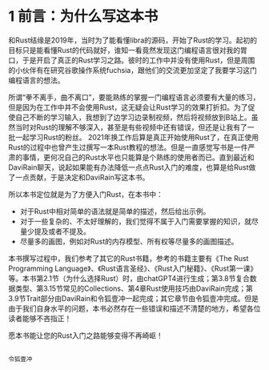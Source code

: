 # 1 前言：为什么写这本书
和Rust结缘是2019年，当时为了能看懂libra的源码，开始了Rust的学习。起初的目标只是能看懂Rust的代码就好，谁知一看竟然发现这门编程语言很对我的胃口，于是开启了真正的Rust学习之路。彼时的工作中并没有使用Rust，但是周围的小伙伴有在研究谷歌操作系统fuchsia，跟他们的交流更加坚定了我要学习这门编程语言的想法。

所谓“拳不离手，曲不离口”，要能熟练的掌握一门编程语言必须要有大量的练习，但是因为在工作中并不会使用Rust，这无疑会让Rust学习的效果打折扣。为了促使自己不断的学习输入，我想到了边学习边录制视频，然后将视频放到B站上。虽然当时对Rust的理解不够深入，甚至是有些视频中还有错误，但还是让我有了一批一起学习Rust的粉丝。
2021年换工作后算是真正开始使用Rust了，在真正使用Rust的过程中也曾产生过撰写一本Rust教程的想法。但是一直感觉写书是一件严肃的事情，更何况自己的Rust水平也只能算是个熟练的使用者而已。直到最近和DaviRain聊天，说起如果能有办法降低一点点Rust入门的难度，也算是给Rust做了一点贡献，于是决定和DaviRain写这本书。

所以本书定位就是为了方便入门Rust，在本书中：
- 对于Rust中相对简单的语法就是简单的描述，然后给出示例。
- 对于一些复杂的、不太好理解的，我们觉得不属于入门需要掌握的知识，就尽量少提及或者不提及。
- 尽量多的画图，例如对Rust的内存模型、所有权等尽量多的画图描述。

本书撰写过程中，我们参考了其它的Rust书籍，参考的书籍主要有《The Rust Programming Language》、《Rust语言圣经》、《Rust入门秘籍》、《Rust第一课》等。本书第2.1节（为什么选择Rust）时，由chatGPT4进行生成；第3.8节复合数据类型、第3.15节常见的Collections、第4章Rust使用技巧由DaviRain完成；第3.9节Trait部分由DaviRain和令狐壹冲一起完成；其它章节由令狐壹冲完成。但是由于我们自身水平的问题，本书必然存在一些错误和描述不清楚的地方，希望各位读者能够不吝指正！

愿本书能让您的Rust入门之路能够变得不再崎岖！
                                                                                                                  
                                                                                                                  
                                                                                                                  
                                                                                                                  令狐壹冲
